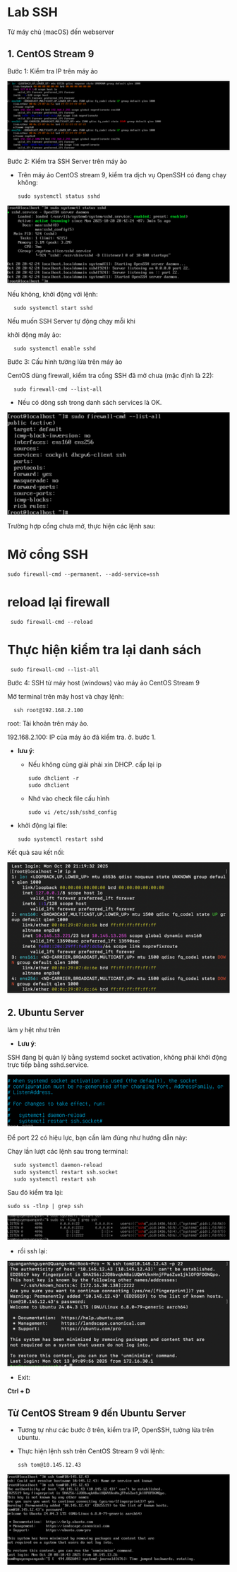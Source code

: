 # Lab SSH
Từ máy chủ (macOS) đến webserver
## 1. CentOS Stream 9

Bước 1: Kiểm tra IP trên máy ảo

![alt text](./image/image-24.png)

Bước 2: Kiểm tra SSH Server trên máy ảo

- Trên máy ảo CentOS stream 9, kiểm tra dịch vụ OpenSSH có đang chạy không:

      sudo systemctl status sshd

![alt text](./image/image-25.png)

Nếu không, khởi động với lệnh:

      sudo systemctl start sshd

Nếu muốn SSH Server tự động chạy mỗi khi 

khởi động máy ảo:

      sudo systemctl enable sshd

Bước 3: Cấu hình tường lửa trên máy ảo

CentOS dùng firewall, kiểm tra cổng SSH đã mở chưa (mặc định là 22):

      sudo firewall-cmd --list-all

- Nếu có dòng ssh trong danh sách services là OK.

![alt text](./image/image-26.png)

Trường hợp cổng chưa mở, thực hiện các lệnh sau:
# Mở cổng SSH

    sudo firewall-cmd --permanent. --add-service=ssh

# reload lại firewall

     sudo firewall-cmd --reload

# Thực hiện kiểm tra lại danh sách

     sudo firewall-cmd --list-all
  
Bước 4: SSH từ máy host (windows) vào máy ảo CentOS Stream 9

Mở terminal trên máy host và chạy lệnh:

      ssh root@192.168.2.100

root: Tài khoản trên máy ảo.

192.168.2.100: IP của máy ảo đã kiểm tra. ở. bước 1.
- **lưu ý**: 
    - Nếu không cùng giải phải xin DHCP. cấp lại ip

          sudo dhclient -r
          sudo dhclient


   - Nhớ vào check file cấu hình

         sudo vi /etc/ssh/sshd_config

- khởi động lại file:

      sudo systemctl restart sshd


Kết quả sau kết nối:

![alt text](./image/image-27.png)

## 2. Ubuntu Server

làm y hệt như trên 

- **Lưu ý**:

SSH đang bị quản lý bằng systemd socket activation, không phải khởi động trực tiếp bằng sshd.service.

![alt text](./image/image-28.png)

 
Để port 22 có hiệu lực, bạn cần làm đúng như hướng dẫn này:

Chạy lần lượt các lệnh sau trong terminal:

      sudo systemctl daemon-reload
      sudo systemctl restart ssh.socket
      sudo systemctl restart ssh

Sau đó kiểm tra lại:

	sudo ss -tlnp | grep ssh



![alt text](./image/image-29.png)

- rồi ssh lại: 

![alt text](./image/image-30.png)

- Exit:

**Ctrl + D**


## Từ CentOS Stream 9 đến Ubuntu Server

- Tương tự như các bước ở trên, kiểm tra IP, OpenSSH, tường lửa trên ubuntu.
- Thực hiện lệnh ssh trên CentOS Stream 9 với lệnh:

      ssh tom@10.145.12.43

![alt text](./image/image-31.png)